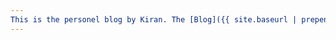 ```yaml
---
This is the personel blog by Kiran. The [Blog]({{ site.baseurl | prepend: site.url }}/blog/) has the recent blog posts. I have posted various articles in the blog section related to Web Development.
---
```


